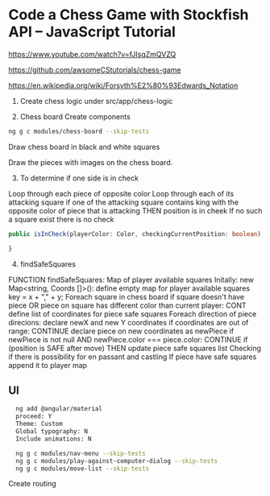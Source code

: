 # Code a Chess Game with Stockfish API – JavaScript Tutorial

<https://www.youtube.com/watch?v=fJIsqZmQVZQ>

<https://github.com/awsomeCStutorials/chess-game>

https://en.wikipedia.org/wiki/Forsyth%E2%80%93Edwards_Notation

1. Create chess logic under src/app/chess-logic

2. Chess board
Create components

```bash
ng g c modules/chess-board --skip-tests
```

Draw chess board in black and white squares

Draw the pieces with images on the chess board.

3. To determine if one side is in check

Loop through each piece of opposite color
Loop through each of its attacking square
if one of the attacking square contains king with
the opposite color of piece that is attacking
THEN
position is in cheek
If no such a square exist there is no check

```ts
public isInCheck(playerColor: Color, checkingCurrentPosition: boolean): boolean {

}
```

4. findSafeSquares
  
FUNCTION findSafeSquares: Map of player available squares
Initally:
new Map<string, Coords []>():
define empty map for player available squares
key = x + "," + y;
Foreach square in chess board
if square doesn't have piece OR piece on square has different color than current player: CONT
define list of coordinates for piece safe squares
Foreach direction of piece direcions:
declare newX and new Y coordinates
if coordinates are out of range: CONTINUE
declare piece on new coordinates as newPiece
if newPiece is not null AND newPiece.color === piece.color: CONTINUE
if (position is SAFE after move) THEN update piece safe squares list
Checking if there is possibility for en passant and castling
If piece have safe squares append it to player map

## UI

```bash
  ng add @angular/material
  proceed: Y
  Theme: Custom
  Global typography: N
  Include animations: N

  ng g c modules/nav-menu --skip-tests
  ng g c modules/play-against-computer-dialog --skip-tests
  ng g c modules/move-list --skip-tests
```

Create routing
